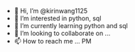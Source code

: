 - 👋 Hi, I’m @kirinwang1125
- 👀 I’m interested in python, sql
- 🌱 I’m currently learning python and sql
- 💞️ I’m looking to collaborate on ...
- 📫 How to reach me ... PM

<!---
kirinwang1125/kirinwang1125 is a ✨ special ✨ repository because its `README.md` (this file) appears on your GitHub profile.
You can click the Preview link to take a look at your changes.
--->
